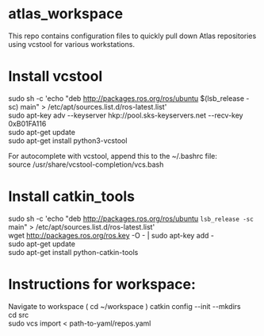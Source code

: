 # atlas_workspace
This repo contains configuration files to quickly pull down Atlas repositories using vcstool for various workstations.  

# Install vcstool  

sudo sh -c 'echo "deb http://packages.ros.org/ros/ubuntu $(lsb_release -sc) main" > /etc/apt/sources.list.d/ros-latest.list'  
sudo apt-key adv --keyserver hkp://pool.sks-keyservers.net --recv-key 0xB01FA116  
sudo apt-get update  
sudo apt-get install python3-vcstool  

For autocomplete with vcstool, append this to the ~/.bashrc file:  
source /usr/share/vcstool-completion/vcs.bash  

# Install catkin_tools  
  
sudo sh -c 'echo "deb http://packages.ros.org/ros/ubuntu `lsb_release -sc` main" > /etc/apt/sources.list.d/ros-latest.list'  
wget http://packages.ros.org/ros.key -O - | sudo apt-key add -  
sudo apt-get update  
sudo apt-get install python-catkin-tools  

# Instructions for workspace:  

Navigate to workspace ( cd ~/workspace )
catkin config --init --mkdirs  
cd src  
sudo vcs import < path-to-yaml/repos.yaml  

